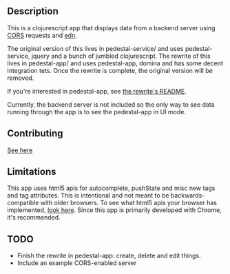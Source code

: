 ## Description

This is a clojurescript app that displays data from a backend
server using [CORS](http://www.w3.org/TR/cors/) requests and
[edn](https://github.com/edn-format/edn).

The original version of this lives in pedestal-service/ and uses
pedestal-service, jquery and a bunch of jumbled clojurescript. The rewrite of
this lives in pedestal-app/ and uses pedestal-app, domina and has some
decent integration tets. Once the rewrite is complete, the original
version will be removed.

If you're interested in pedestal-app, see
[the rewrite's README](pedestal-app/README.md).

Currently, the backend server is not included so the only way to see
data running through the app is to see the pedestal-app in UI mode.

## Contributing
[See here](http://tagaholic.me/contributing.html)

## Limitations
This app uses html5 apis for autocomplete, pushState and misc new tags and tag attributes. This is
intentional and not meant to be backwards-compatible with older browsers. To see what html5 apis
your browser has implemented, [look here](https://html5test.com/).
Since this app is primarily developed with Chrome, it's recommended.

## TODO
* Finish the rewrite in pedestal-app: create, delete and edit things.
* Include an example CORS-enabled server
